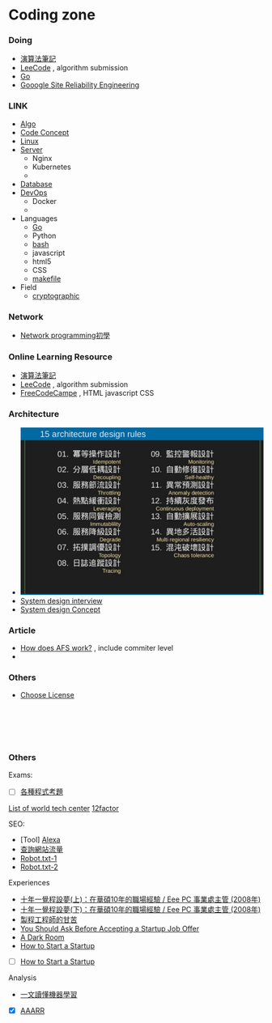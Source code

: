 # Coding zone

### Doing
- [演算法筆記](http://www.csie.ntnu.edu.tw/~u91029/index.html)
- [LeeCode](https://leetcode.com/s) , algorithm submission
- [Go](go/README.md)
- [Gooogle Site Reliability Engineering](https://landing.google.com/sre/)



### LINK
- [Algo](algo/README.md)
- [Code Concept](concept/README.md)
- [Linux](Linux/README.md)
- [Server](server/README.md)
    - Nginx
    - Kubernetes
    - 
- [Database](Database/README.md)
- [DevOps](DevOps/README.md)
    - Docker
    -
- Languages
    - [Go](go/README.md)
    - Python
    - [bash](bash/README.md)
    - javascript
    - html5
    - CSS 
    - [makefile](makefile.md)
- Field
    - [cryptographic](cryptographic/README.md)


### Network 
- [Network programming初學](http://beej-zhtw-gitbook.netdpi.net/)

### Online Learning Resource
- [演算法筆記](http://www.csie.ntnu.edu.tw/~u91029/index.html)
- [LeeCode](https://leetcode.com/s) , algorithm submission
- [FreeCodeCampe](http://freecodecamp.com/) , HTML javascript CSS




### Architecture
- ![](Architecture_design_rules.png)
- [System design interview](https://github.com/checkcheckzz/system-design-interview)
- [System design Concept](https://gist.github.com/vasanthk/485d1c25737e8e72759f)



### Article
- [How does AFS work?](http://www.apache.org/foundation/how-it-works.html) , include commiter level
- 

### Others
- [Choose License](http://choosealicense.com/)


<br><br><br><br>






### Others
Exams:  
- [ ] [各種程式考題](https://softnshare.wordpress.com/2016/02/21/%E7%A8%8B%E5%BC%8F%E8%AA%9E%E8%A8%80%E9%9D%A2%E8%A9%A6%E8%80%83%E9%A1%8C%E9%9B%86%E9%8C%A6/)

[List of world tech center](https://en.wikipedia.org/wiki/List_of_technology_centers)
[12factor](http://12factor.net/)

SEO:  
- [Tool] [Alexa](http://www.alexa.com/) 
- [查詢網站流量](http://por.tw/seo/rewrite.php/read-72.html)
- [Robot.txt-1](http://www.webconfs.com/what-is-robots-txt-article-12.php)
- [Robot.txt-2](http://www.robotstxt.org/robotstxt.html)


Experiences
- [十年一覺程設夢(上)：在華碩10年的職場經驗 / Eee PC 事業處主管 (2008年)](http://mepopedia.com/forum/read.php?22,7232)
- [十年一覺程設夢(下)：在華碩10年的職場經驗 / Eee PC 事業處主管 (2008年)](http://mepopedia.com/forum/read.php?22,7232,7233)
- [製程工程師的甘苦](http://mepopedia.com/forum/read.php?147,6756)
- [You Should Ask Before Accepting a Startup Job Offer](http://www.inc.com/atish-davda/5-questions-you-should-ask-before-taking-a-start-up-job-offer.html)
- [A Dark Room](https://www.reddit.com/r/startups/comments/4f74dv/quit_my_full_time_corporate_job_built_an_ios_game/)
- [How to Start a Startup](https://whodyo.wordpress.com/2015/12/28/how-to-start-a-startups/)
- [ ] [How to Start a Startup](https://whodyo.wordpress.com/2015/12/28/how-to-start-a-startups/)

Analysis
- [一文讀懂機器學習](http://iguang.tw/u/4219580/article/459124.html)
- [X] [AAARR](http://wapbaike.baidu.com/view/10197444.htm?adapt=1&)


